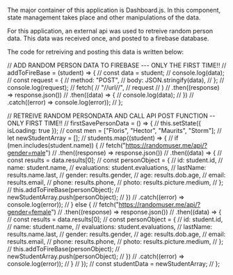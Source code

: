 The major container of this application is Dashboard.js.
In this component, state management takes place and other manipulations of the data.

For this application, an external api was used to retreive random person data.
This data was received once, and posted to a firebase database.

The code for retreiving and posting this data is written below:

// ADD RANDOM PERSON DATA TO FIREBASE --- ONLY THE FIRST TIME!!
// addToFireBase = (student) => {
// const data = student;
// console.log(data);
// const request = {
// method: "POST",
// body: JSON.stringify(data),
// };
// console.log(request);
// fetch(
// "//url//",
// request
// )
// .then((response) => response.json())
// .then((data) => {
// console.log(data);
// })
// .catch((error) => console.log(error));
// };

// RETREIVE RANDOM PERSONDATA AND CALL API POST FUNCTION -- ONLY FIRST TIME!!
// firstSavePersonData = () => {
// this.setState({ isLoading: true });
// const men = ["Floris", "Hector", "Maurits", "Storm"];
// let newStudentArray = [];
// students.map((student) => {
// if (men.includes(student.name)) {
// fetch("https://randomuser.me/api/?gender=male")
// .then((response) => response.json())
// .then((data) => {
// const results = data.results[0];
// const personObject = {
// id: student.id,
// name: student.name,
// evaluations: student.evaluations,
// lastName: results.name.last,
// gender: results.gender,
// age: results.dob.age,
// email: results.email,
// phone: results.phone,
// photo: results.picture.medium,
// };
// this.addToFireBase(personObject);
// newStudentArray.push(personObject);
// })
// .catch((error) => console.log(error));
// } else {
// fetch("https://randomuser.me/api/?gender=female")
// .then((response) => response.json())
// .then((data) => {
// const results = data.results[0];
// const personObject = {
// id: student.id,
// name: student.name,
// evaluations: student.evaluations,
// lastName: results.name.last,
// gender: results.gender,
// age: results.dob.age,
// email: results.email,
// phone: results.phone,
// photo: results.picture.medium,
// };
// this.addToFireBase(personObject);
// newStudentArray.push(personObject);
// })
// .catch((error) => console.log(error));
// }
// });
// const studentData = newStudentArray;
// };
